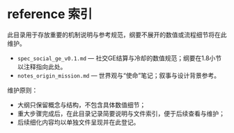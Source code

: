 # reference 索引

此目录用于存放重要的机制说明与参考规范，纲要不展开的数值或流程细节将在此维护。

- `spec_social_ge_v0.1.md` — 社交GE结算与冷却的数值规范；纲要在1.8小节以注释指向此处。
- `notes_origin_mission.md` — 世界观与“使命”笔记；叙事与设计背景参考。

维护原则：
- 大纲只保留概念与结构，不包含具体数值细节；
- 重大步骤完成后，在此目录记录简要说明与文件索引，便于后续查看与维护；
- 后续细化内容均以单独文件呈现并在此登记。